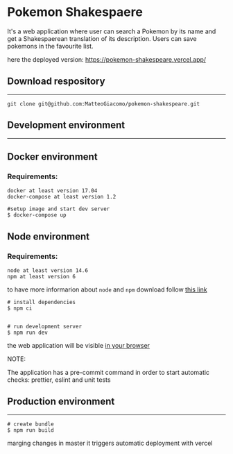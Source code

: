 # Pokemon Shakespaere

It's a web application where user can search a Pokemon by its name and get a Shakespaerean translation of its description.
Users can save pokemons in the favourite list.

here the deployed version:
https://pokemon-shakespeare.vercel.app/

## Download respository

---

```
git clone git@github.com:MatteoGiacomo/pokemon-shakespeare.git
```

## Development environment

---

## Docker environment

### Requirements:

```
docker at least version 17.04
docker-compose at least version 1.2
```

```
#setup image and start dev server
$ docker-compose up
```

## Node environment

### Requirements:

```
node at least version 14.6
npm at least version 6
```

to have more informarion about `node` and `npm` download follow [this link](https://nodejs.org/it/download/)

```
# install dependencies
$ npm ci


# run development server
$ npm run dev
```

the web application will be visible [in your browser](localhost:8080)

NOTE:

The application has a pre-commit command in order to start automatic checks: prettier, eslint and unit tests

## Production environment

---

```
# create bundle
$ npm run build
```

marging changes in master it triggers automatic deployment with vercel
